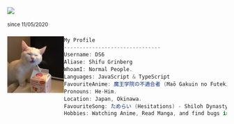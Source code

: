 <img src="https://komarev.com/ghpvc/?username=ds6&color=ffabb7&style=flat-square" width="120"/>

<sup>since 11/05/2020</sup>

<img align="left" src="./yogurtcat.png" width="130px"/>

```csharp
My Profile
-------------------------------
Username: DS6
Aliase: Shifu Grinberg
WhoamI: Normal People.
Languages: JavaScript & TypeScript
FavouriteAnime: 魔王学院の不適合者 (Maō Gakuin no Futekigōsha).
Pronouns: He-Him.
Location: Japan, Okinawa.
FavouriteSong: ためらい (Hesitations) - Shiloh Dynasty.
Hobbies: Watching Anime, Read Manga, and find bugs in web pages.
```
